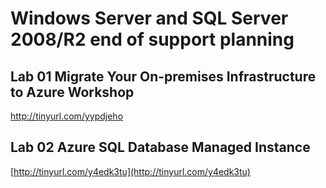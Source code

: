 # Windows Server and SQL Server 2008/R2 end of support planning 

## Lab 01 Migrate Your On-premises Infrastructure to Azure Workshop
[http://tinyurl.com/yypdjeho ](http://tinyurl.com/yypdjeho)

## Lab 02 Azure SQL Database Managed Instance 
[http://tinyurl.com/y4edk3tu](http://tinyurl.com/y4edk3tu)